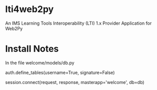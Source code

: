 lti4web2py
==========

An IMS Learning Tools Interoperability (LTI) 1.x Provider Application for Web2Py

Install Notes
=============

In the file welcome/models/db.py

auth.define_tables(username=True, signature=False)

session.connect(request, response, masterapp='welcome', db=db)




